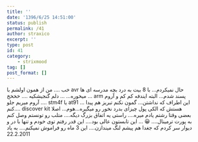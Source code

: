 ```yaml
---
title: ''
date: '1396/6/25 14:51:00'
status: publish
permalink: /41
author: straxico
excerpt: ''
type: post
id: 41
category:
    - strixmood
tag: []
post_format: []
---
```

<div>خب …. من از همون اولشم با avr حال نمیکردم… با 8 بیت به درد بچه مدرسه ای ها میخوره… … دلم گنجیشکیه …. خخخخ … arm پسند شدم… البته ایندفه کم کم و آروم آروم میریم جلو …. stm4f یا at91 … این اطراف که نداشتن… گمون نکنم تبریز هم پیدا کنم…. discover kit هستش که الکی پول چیزای بدرد نخور رو میگیره…هوم… اصلا بعضی وقتا رشتم یادم میره…. راستی یه اتفاق بزرگ دیگه…. متلب رو تونستم وصل کنم به پورت ترمینال…. 😀 … این تابستون عالی بود…. این قدر رفتم توی خودم و تنها با در و دیوار سر کردم که جغدا هم پیشم لنگ میندازن…. این 3 ماه رو فراموش نمیکنم…. به یاد 22.2.2011</div>